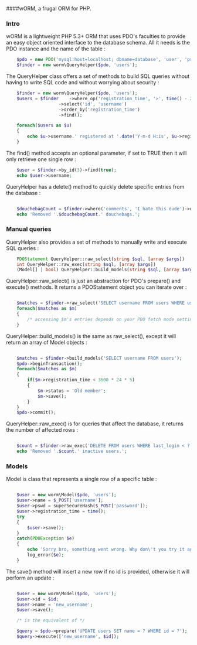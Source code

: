 ####wORM, a frugal ORM for PHP.

### Intro

wORM is a lightweight PHP 5.3+ ORM that uses PDO's faculties to provide an easy object oriented interface to the database schema. All it needs is the PDO instance and the name of the table :

```php
	$pdo = new PDO('mysql:host=localhost; dbname=database', 'user', 'pswd');
	$finder = new worm\QueryHelper($pdo, 'users');
```


The QueryHelper class offers a set of methods to build SQL queries without having to write SQL code and without worrying about security :

```php
	$finder = new worm\QueryHelper($pdo, 'users');
	$users = $finder	->where_op('registration_time', '>', time() - 24 * 3600 * 3)
					->select('id', 'username')
					->order_by('registration_time')
					->find();

	foreach($users as $u)
	{
		echo $u->username.' registered at '.date('Y-m-d H:is', $u->registration_time).PHP_EOL;
	}
```

The find() method accepts an optional parameter, if set to TRUE then it will only retrieve one single row :

```php
	$user = $finder->by_id(3)->find(true);
	echo $user->username;
```

QueryHelper has a delete() method to quickly delete specific entries from the database :

```php

	$douchebagCount = $finder->where('comments', 'I hate this dude')->delete();
	echo 'Removed '.$douchebagCount.' douchebags.';
```

### Manual queries

QueryHelper also provides a set of methods to manually write and execute SQL queries :

```php
	PDOStatement QueryHelper::raw_select(string $sql, [array $args])
	int QueryHelper::raw_exec(string $sql, [array $args])
	(Model[] | bool) QueryHelper::build_models(string $sql, [array $args])
```

QueryHelper::raw_select() is just an abstraction for PDO's prepare() and execute() methods.
It returns a PDOStatement object you can iterate over :

```php

	$matches = $finder->raw_select('SELECT username FROM users WHERE username LIKE ?', ['h%']);
	foreach($matches as $m)
	{
		/* accessing $m's entries depends on your PDO fetch mode setting */
	}
```

QueryHelper::build_models() is the same as raw_select(), except it will return an array of Model objects :

```php

	$matches = $finder->build_models('SELECT username FROM users');
	$pdo->beginTransaction();
	foreach($matches as $m)
	{
		if($m->registration_time < 3600 * 24 * 5)
		{
			$m->status = 'Old member';
			$m->save();
		}
	}
	$pdo->commit();
```

QueryHelper::raw_exec() is for queries that affect the database, it returns the number of affected rows :

```php

	$count = $finder->raw_exec('DELETE FROM users WHERE last_login < ?', [time() - 365 * 24 * 3600]);
	echo 'Removed '.$count.' inactive users.';
```

### Models

Model is class that represents a single row of a specific table :

```php

	$user = new worm\Model($pdo, 'users');
	$user->name = $_POST['username'];
	$user->pswd = superSecureHash($_POST['password']);
	$user->registration_time = time();
	try
	{
		$user->save();
	}
	catch(PDOException $e)
	{
		echo 'Sorry bro, something went wrong. Why don\'t you try it again later ? Hopefully it will have magically fixed itself by then cause I sure as hell won\'t fix it.';
		log_error($e);
	}
```

The save() method will insert a new row if no id is provided, otherwise it will perform an update :

```php

	$user = new worm\Model($pdo, 'users');
	$user->id = $id;
	$user->name = 'new_username';
	$user->save();

	/* is the equivalent of */

	$query = $pdo->prepare('UPDATE users SET name = ? WHERE id = ?');
	$query->execute(['new_username', $id]);
```


